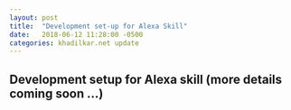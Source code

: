 ```yaml
---
layout: post
title:  "Development set-up for Alexa Skill"
date:   2018-06-12 11:28:00 -0500
categories: khadilkar.net update
---
```

## Development setup for Alexa skill (more details coming soon ...)
